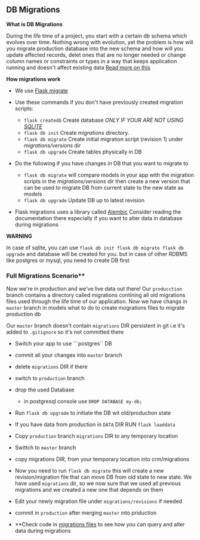 ## DB Migrations

**What is DB Migrations**

During the life time of a project, you start with a certain db schema
which evolves over time.
Nothing wrong with evolution, yet the problem is how will you migrate
production database into the new schema and how will you update
affected records, delet ones that are no longer needed or change
column names or constraints or types in a way that keeps application
running and doesn't affect existing data
[Read more on this](https://en.wikipedia.org/wiki/Schema_migration)

**How migrations work**
- We use [Flask migrate](https://flask-migrate.readthedocs.io/en/latest/)
- Use these commands if you don't have previously created migration scripts:
    - ```flask createdb``` Create database  *ONLY IF YOUR ARE NOT USING [SQLITE](https://www.sqlite.org/)*
    - ```flask db init``` Create *migrations* directory.
    - ```flask db migrate``` Create initial migration script (revision 1) under *migrations/versions* dir
    - ```flask db upgrade``` Create tables physically in DB
- Do the following if you have changes in DB that you want to migrate to
    - ```flask db migrate``` will compare models in your app with the migration scripts in the *migrations/versions* dir
    then create a new version that can be used to migrate DB from current state to the new state as models
    - ```flask db upgrade``` Update DB up to latest revision

- Flask migrations uses a library called [Alembic](http://alembic.zzzcomputing.com/en/latest/tutorial.html)
Consider reading the documentation there especially if you want to alter data in database during migrations

**WARNING**

In case of sqlite, you can use ```flask db init flask db migrate flask db upgrade``` and database
will be created for you.
but in case of other RDBMS like postgres or mysql, you need to create DB first


### Full Migrations Scenario**

Now we're in production and we've live data out there!
Our ```producction``` branch contains a directory called migrations
contining all old migrations files used through the life time of our application.
Now we have changs in ```master``` branch in models
what to do to create mogrations files to migrate production db

Our ```master``` branch doesn't contain ```migrations``` DIR persistent in git
i.e it's added to ```.gitignore``` so it's not committed there


- Switch your app to use ```postgres`` DB
- commit all your changes into ```master``` branch
- delete ```migrations``` DIR if there
- switch to ```production``` branch
- drop the used Database
    - in postgresql console use ```DROP DATABASE my-db;```

- Run ```flask db upgrade``` to initiate the DB wit old/production state
- If you have data from production in ```DATA``` DIR RUN ```flask loaddata```
- Copy ```production``` branch ```migrations``` DIR to any temporary location
- Swittch to ```master``` branch
- copy migrations DIR, from your temporary location into crm/migrations
- Now you need to run ```flask db migrate``` this will create a new revision/migration file
that can move DB from old state to new state.
We have used ```migrations``` dir, so we now sure that we used all previous migrations
and we created a new one that depends on them
- Edit your newly migration file under ```migrations/revisions``` if needed
- commit in ```production``` after merging ```master``` into priduction
- **Check code in [migrations files](https://github.com/Incubaid/crm/tree/production/migrations/versions) to see how you can query and alter data during migrations
